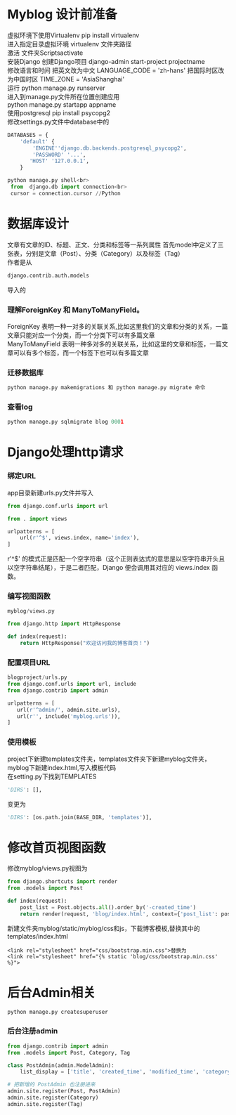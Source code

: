 # Myblog 设计前准备
虚拟环境下使用Virtualenv    pip install virtualenv  
进入指定目录虚拟环境 virtualenv 文件夹路径<br>
激活 文件夹Scriptsactivate<br>
安装Django
创建Django项目  django-admin start-project projectname<br>
修改语言和时间
把英文改为中文
LANGUAGE_CODE = 'zh-hans'
把国际时区改为中国时区
TIME_ZONE = 'AsiaShanghai'<br>
运行 python manage.py runserver<br>
进入到manage.py文件所在位置创建应用<br>
python manage.py startapp appname<br>
使用postgresql
pip install psycopg2<br>
修改settings.py文件中database中的<br>
```Python
DATABASES = {
    'default' {
        'ENGINE''django.db.backends.postgresql_psycopg2',
        'PASSWORD' '...',
       'HOST' '127.0.0.1',
    }
```
```python
python manage.py shell<br>
 from  django.db import connection<br>
 cursor = connection.cursor //Python
```

# 数据库设计
 文章有文章的ID、标题、正文、分类和标签等一系列属性
首先model中定义了三张表，分别是文章（Post）、分类（Category）以及标签（Tag）<br>
作者是从 
```python
django.contrib.auth.models
``` 
导入的<br>
### 理解ForeignKey 和 ManyToManyField。 ###
ForeignKey 表明一种一对多的关联关系,比如这里我们的文章和分类的关系，一篇文章只能对应一个分类，而一个分类下可以有多篇文章<br>
ManyToManyField 表明一种多对多的关联关系，比如这里的文章和标签，一篇文章可以有多个标签，而一个标签下也可以有多篇文章
### 迁移数据库 ###
```python
python manage.py makemigrations 和 python manage.py migrate 命令
```
### 查看log ###
```python
python manage.py sqlmigrate blog 0001
```
# Django处理http请求 #
### 绑定URL ###
app目录新建urls.py文件并写入
```python
from django.conf.urls import url

from . import views

urlpatterns = [
    url(r'^$', views.index, name='index'),
]
```
r'^$' 的模式正是匹配一个空字符串（这个正则表达式的意思是以空字符串开头且以空字符串结尾），于是二者匹配，Django 便会调用其对应的 views.index 函数。
### 编写视图函数 ###
```python
myblog/views.py

from django.http import HttpResponse

def index(request):
    return HttpResponse("欢迎访问我的博客首页！")
```
### 配置项目URL ###
```python
blogproject/urls.py
from django.conf.urls import url, include
from django.contrib import admin

urlpatterns = [
   url(r'^admin/', admin.site.urls),
   url(r'', include('myblog.urls')),
]
```
### 使用模板 ###
project下新建templates文件夹，templates文件夹下新建myblog文件夹，myblog下新建index.html,写入模板代码<br>
在setting.py下找到TEMPLATES<br>
```python
'DIRS': [],
```
变更为
```python
'DIRS': [os.path.join(BASE_DIR, 'templates')],
```
# 修改首页视图函数 #
修改myblog/views.py视图为
```python
from django.shortcuts import render
from .models import Post

def index(request):
    post_list = Post.objects.all().order_by('-created_time')
    return render(request, 'blog/index.html', context={'post_list': post_list})
```
新建文件夹myblog/static/myblog/css和js，下载博客模板,替换其中的templates/index.html<br>
```
<link rel="stylesheet" href="css/bootstrap.min.css">替换为
<link rel="stylesheet" href="{% static 'blog/css/bootstrap.min.css' %}">
```
# 后台Admin相关 #
```python
python manage.py createsuperuser
```
### 后台注册admin ###
```python
from django.contrib import admin
from .models import Post, Category, Tag

class PostAdmin(admin.ModelAdmin):
    list_display = ['title', 'created_time', 'modified_time', 'category', 'author']

# 把新增的 PostAdmin 也注册进来
admin.site.register(Post, PostAdmin)
admin.site.register(Category)
admin.site.register(Tag)
```